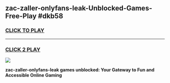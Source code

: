 
## zac-zaller-onlyfans-leak-Unblocked-Games-Free-Play #dkb58
<h3>
<a href="https://us.freeplayer.one?title=zac-zaller-onlyfans-leak&ref=9M">CLICK TO PLAY</a></h3>
<hr>

<h3>
<a href="https://us.freeplayer.one?title=zac-zaller-onlyfans-leak&ref=9M">CLICK 2 PLAY</a>
  
</h3>

<a href="https://us.freeplayer.one?title=zac-zaller-onlyfans-leak&ref=9M"><img src="https://clearcache.store/games.png"></a>


**zac-zaller-onlyfans-leak games unblocked: Your Gateway to Fun and Accessible Online Gaming**
